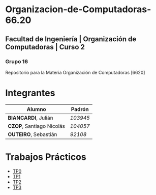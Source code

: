 # Organizacion-de-Computadoras-66.20

## **Facultad de Ingeniería | Organización de Computadoras | Curso 2**

### **Grupo 16**

Repositorio para la Materia Organización de Computadoras [6620]

# Integrantes

| Alumno                     | Padrón   |
| -------------------------- | -------- |
| **BIANCARDI**, Julián      | _103945_ |
| **CZOP**, Santiago Nicolás | _104057_ |
| **OUTEIRO**, Sebastián     | _92108_  |

# Trabajos Prácticos

* [TP0](https://github.com/JulianBiancardi/Organizasion-de-Computadoras-66.20/tree/main/TP0)
* [TP1](https://github.com/JulianBiancardi/Organizasion-de-Computadoras-66.20/tree/main/TP1)
* [TP2](https://github.com/JulianBiancardi/Organizasion-de-Computadoras-66.20/tree/main/TP2)
* [TP3](https://github.com/JulianBiancardi/Organizasion-de-Computadoras-66.20/tree/main/TP3)

